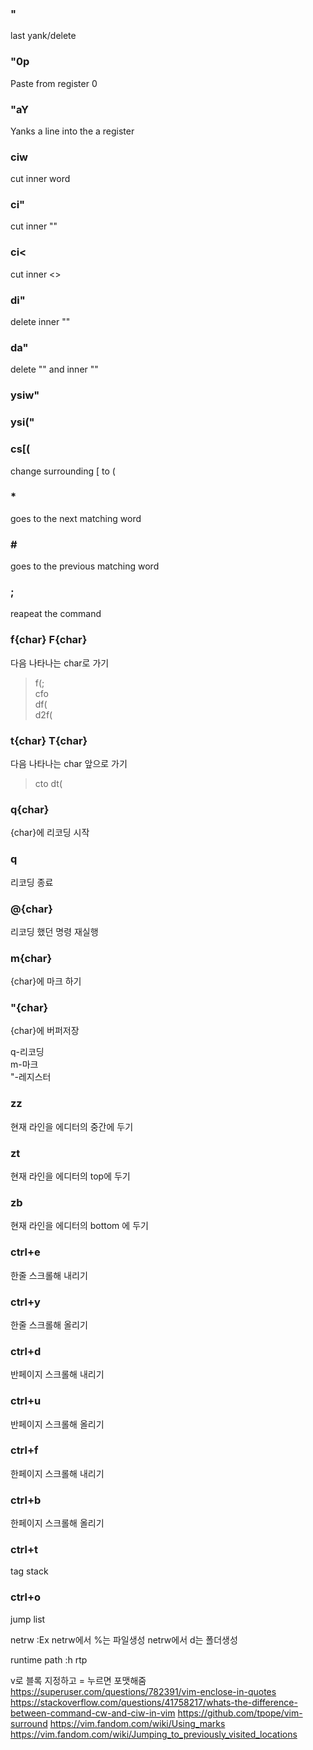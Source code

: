 ### "
last yank/delete
### "0p 
Paste from register 0
### "aY
Yanks a line into the a register
### ciw 
cut inner word
### ci" 
cut inner ""
### ci< 
cut inner <>
### di" 
delete inner ""
### da" 
delete "" and inner ""
### ysiw"
### ysi("
### cs[( 
change surrounding [ to (
### * 
goes to the next matching word
### \# 
goes to the previous matching word
### ;
reapeat the command
### f{char} F{char}
다음 나타나는 char로 가기
> f(;  
> cfo  
> df(  
> d2f(  
### t{char} T{char}
다음 나타나는 char 앞으로 가기
> cto
> dt(

### q{char}
{char}에 리코딩 시작
### q
리코딩 종료
### @{char}
리코딩 했던 명령 재실행

### m{char}
{char}에 마크 하기

### "{char}
{char}에 버퍼저장

q-리코딩  
m-마크  
"-레지스터  

### zz
현재 라인을 에디터의 중간에 두기
### zt
현재 라인을 에디터의 top에 두기
### zb
현재 라인을 에디터의 bottom 에 두기
### ctrl+e
한줄 스크롤해 내리기
### ctrl+y
한줄 스크롤해 올리기
### ctrl+d
반페이지 스크롤해 내리기
### ctrl+u
반페이지 스크롤해 올리기
### ctrl+f
한페이지 스크롤해 내리기
### ctrl+b
한페이지 스크롤해 올리기



### ctrl+t
tag stack
### ctrl+o
jump list

netrw
:Ex
netrw에서 %는 파일생성
netrw에서 d는 폴더생성

runtime path
:h rtp

v로 블록 지정하고 = 누르면 포맷해줌
https://superuser.com/questions/782391/vim-enclose-in-quotes
https://stackoverflow.com/questions/41758217/whats-the-difference-between-command-cw-and-ciw-in-vim
https://github.com/tpope/vim-surround
https://vim.fandom.com/wiki/Using_marks 
https://vim.fandom.com/wiki/Jumping_to_previously_visited_locations

